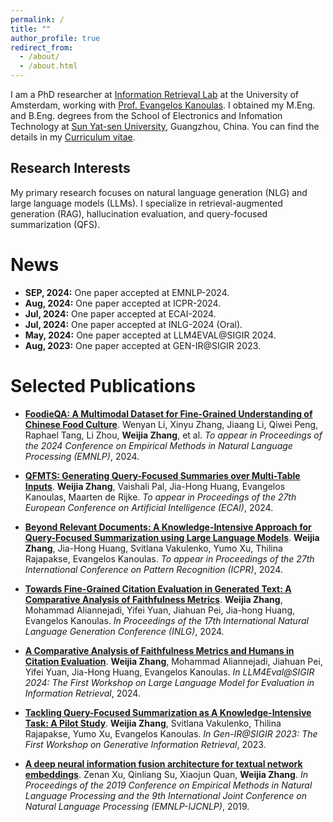 ```yaml
---
permalink: /
title: ""
author_profile: true
redirect_from: 
  - /about/
  - /about.html
---
```

I am a PhD researcher at [Information Retrieval Lab](https://irlab.science.uva.nl/) at the University of Amsterdam, working with [Prof. Evangelos Kanoulas](https://staff.fnwi.uva.nl/e.kanoulas/). I obtained my M.Eng. and B.Eng. degrees from the School of Electronics and Infomation Technology at [Sun Yat-sen University](https://www.sysu.edu.cn/sysuen/), Guangzhou, China. You can find the details in my [Curriculum vitae](../files/cv.pdf).

Research Interests
----

My primary research focuses on natural language generation (NLG) and large language models (LLMs). I specialize in retrieval-augmented generation (RAG), hallucination evaluation, and query-focused summarization (QFS).


News
======
- **SEP, 2024:** One paper accepted at EMNLP-2024.
- **Aug, 2024:** One paper accepted at ICPR-2024.
- **Jul, 2024:** One paper accepted at ECAI-2024.
- **Jul, 2024:** One paper accepted at INLG-2024 (Oral).
- **May, 2024:** One paper accepted at LLM4EVAL@SIGIR 2024.
- **Aug, 2023:** One paper accepted at GEN-IR@SIGIR 2023.

Selected Publications
======

- [**FoodieQA: A Multimodal Dataset for Fine-Grained Understanding of Chinese Food Culture**](https://arxiv.org/abs/2406.11030).
Wenyan Li, Xinyu Zhang, Jiaang Li, Qiwei Peng, Raphael Tang, Li Zhou, **Weijia Zhang**, et al.
_To appear in Proceedings of the 2024 Conference on Empirical Methods in Natural Language Processing (EMNLP)_, 2024.

- [**QFMTS: Generating Query-Focused Summaries over Multi-Table Inputs**](https://arxiv.org/abs/2405.05109).
**Weijia Zhang**, Vaishali Pal, Jia-Hong Huang, Evangelos Kanoulas, Maarten de Rijke. _To appear in Proceedings of the 27th European Conference on Artificial Intelligence (ECAI)_, 2024.

- [**Beyond Relevant Documents: A Knowledge-Intensive Approach for Query-Focused Summarization using Large Language Models**](https://arxiv.org/abs/2408.10357).
**Weijia Zhang**, Jia-Hong Huang, Svitlana Vakulenko, Yumo Xu, Thilina Rajapakse, Evangelos Kanoulas.
_To appear in Proceedings of the 27th International Conference on Pattern Recognition (ICPR)_, 2024.

- [**Towards Fine-Grained Citation Evaluation in Generated Text: A Comparative Analysis of Faithfulness Metrics**](https://aclanthology.org/2024.inlg-main.35/).
**Weijia Zhang**, Mohammad Aliannejadi, Yifei Yuan, Jiahuan Pei, Jia-hong Huang, Evangelos Kanoulas. _In Proceedings of the 17th International Natural Language Generation Conference (INLG)_, 2024.

- [**A Comparative Analysis of Faithfulness Metrics and Humans in Citation Evaluation**](https://arxiv.org/abs/2408.12398).
**Weijia Zhang**, Mohammad Aliannejadi, Jiahuan Pei, Yifei Yuan, Jia-Hong Huang, Evangelos Kanoulas.
_In LLM4Eval@SIGIR 2024: The First Workshop on Large Language Model for Evaluation in Information Retrieval_, 2024.

- [**Tackling Query-Focused Summarization as A Knowledge-Intensive Task: A Pilot Study**](https://arxiv.org/abs/2112.07536).
**Weijia Zhang**, Svitlana Vakulenko, Thilina Rajapakse, Yumo Xu, Evangelos Kanoulas.
_In Gen-IR@SIGIR 2023: The First Workshop on Generative Information Retrieval_, 2023.


- [**A deep neural information fusion architecture for textual network embeddings**](https://aclanthology.org/D19-1476/).
Zenan Xu, Qinliang Su, Xiaojun Quan, **Weijia Zhang**.
_In Proceedings of the 2019 Conference on Empirical Methods in Natural Language Processing and the 9th International Joint Conference on Natural Language Processing (EMNLP-IJCNLP)_, 2019.

